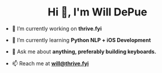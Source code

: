<h1 align="center">Hi 👋, I'm Will DePue</h1>

- 🔭 I’m currently working on **thrive.fyi**

- 🌱 I’m currently learning **Python NLP + iOS Development**

- 💬 Ask me about **anything, preferably building keyboards.**

- 📫 Reach me at **will@thrive.fyi**
